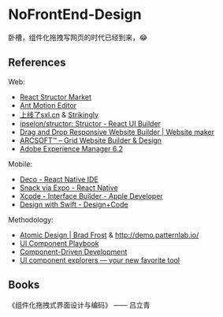 # NoFrontEnd-Design

卧槽，组件化拖拽写网页的时代已经到来，:joy:

## References

Web:

- [React Structor Market](https://helmetrex.com/)
- [Ant Motion Editor](https://motion.ant.design/edit#t%3Dnav_0_0%2Ccontent_0_0%2Ccontent_2_0%2Ccontent_3_0%2Ccontent_4_0%2Cfooter_0_0)
- [上线了sxl.cn](https://www.sxl.cn/) & [Strikingly](https://www.strikingly.com/?locale=en)
- [ipselon/structor: Structor - React UI Builder](https://github.com/ipselon/structor)
- [Drag and Drop Responsive Website Builder | Website maker](https://www.simbla.com/)
- [ARCSOFT™ – Grid Website Builder & Design](https://www.arcsoft.io/)
- [Adobe Experience Manager 6.2](https://docs.adobe.com/content/docs/en/aem/6-2.html)

Mobile:

- [Deco - React Native IDE](https://www.decosoftware.com/)
- [Snack via Expo - React Native](https://snack.expo.io/ByJQk_Lag)
- [Xcode - Interface Builder - Apple Developer](https://developer.apple.com/xcode/interface-builder/)
- [Design with Swift - Design+Code](https://designcode.io/swift-design)

Methodology:

- [Atomic Design | Brad Frost](http://bradfrost.com/blog/post/atomic-web-design/) & http://demo.patternlab.io/
- [UI Component Playbook](https://blog.hichroma.com/ui-component-playbook-fd3022d00590#.q9vudq2h9)
- [Component-Driven Development](https://blog.hichroma.com/component-driven-development-ce1109d56c8e#.68tcwmv7p)
- [UI component explorers — your new favorite tool](https://blog.hichroma.com/the-crucial-tool-for-modern-frontend-engineers-fb849b06187a#.s7n0qslve)

## Books

《组件化拖拽式界面设计与编码》 —— 吕立青
